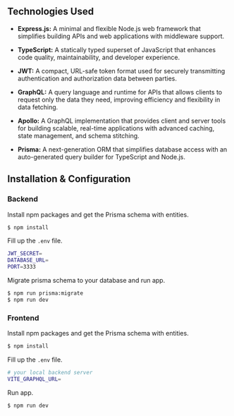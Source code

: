 ## Technologies Used

- **Express.js:** A minimal and flexible Node.js web framework that simplifies building APIs and web applications with middleware support.

- **TypeScript:** A statically typed superset of JavaScript that enhances code quality, maintainability, and developer experience.

- **JWT:** A compact, URL-safe token format used for securely transmitting authentication and authorization data between parties.

- **GraphQL:** A query language and runtime for APIs that allows clients to request only the data they need, improving efficiency and flexibility in data fetching.

- **Apollo:** A GraphQL implementation that provides client and server tools for building scalable, real-time applications with advanced caching, state management, and schema stitching.

- **Prisma:** A next-generation ORM that simplifies database access with an auto-generated query builder for TypeScript and Node.js.

## Installation & Configuration

### Backend

Install npm packages and get the Prisma schema with entities.

```bash
$ npm install
```

Fill up the `.env` file.

```bash
JWT_SECRET=
DATABASE_URL=
PORT=3333
```

Migrate prisma schema to your database and run app.

```bash
$ npm run prisma:migrate
$ npm run dev
```

### Frontend

Install npm packages and get the Prisma schema with entities.

```bash
$ npm install
```

Fill up the `.env` file.

```bash
# your local backend server
VITE_GRAPHQL_URL=
```

Run app.

```bash
$ npm run dev
```
